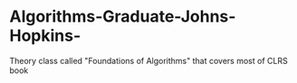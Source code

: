 # Algorithms-Graduate-Johns-Hopkins-
Theory class called "Foundations of Algorithms" that covers most of CLRS book
